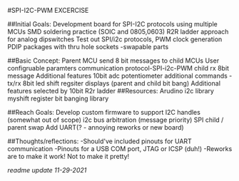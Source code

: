 #SPI-I2C-PWM EXCERCISE
	
##Initial Goals: 
	Development board for SPI-I2C protocols using multiple MCUs
	SMD soldering practice (SOIC and 0805,0603)
	R2R ladder approach for analog dipswitches
	Test out SPI/i2c protocols, PWM clock generation
	PDIP packages with thru hole sockets -swapable parts
	
##Basic Concept:
	Parent MCU send 8 bit messages to child MCUs
	User configruable paramters 
		communication protocol-SPI-i2c-PWM
		child rx
		8bit message 
		Additional features 
			10bit adc potentiometer
			additional commands - tx/rx
	8bit led shift regsiter displays (parent and child bit bang)
	Additional features selected by 10bit R2r ladder
##Resources: 
	Arudino i2c library 
	myshift register bit banging library

##Reach Goals: 
	Develop custom firmware to support I2C handles (somewhat out of scope)
	i2c bus arbitration (message priority)
	SPI child / parent swap
	Add UART(? - annoying reworks or new board)
	
##Thoughts/reflections:
	-Should've included pinouts for UART communication
	-Pinouts for a USB COM port, JTAG or ICSP (duh!)
	-Reworks are to make it work! Not to make it pretty!

*readme update 11-29-2021*

